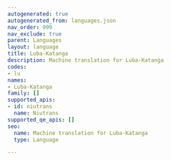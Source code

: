 ```yaml
---
autogenerated: true
autogenerated_from: languages.json
nav_order: 999
nav_exclude: true
parent: Languages
layout: language
title: Luba-Katanga
description: Machine translation for Luba-Katanga
codes:
- lu
names:
- Luba-Katanga
family: []
supported_apis:
- id: niutrans
  name: Niutrans
supported_qe_apis: []
seo:
  name: Machine translation for Luba-Katanga
  type: Language

---
```


